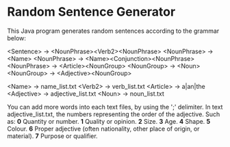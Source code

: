 # Random Sentence Generator

This Java program generates random sentences according to the grammar below:

\<Sentence> -> \<NounPhrase>\<Verb2>\<NounPhrase>
\<NounPhrase> -> \<Name><NounPhrase>
\<NounPhrase> -> \<Name>\<Conjunction>\<NounPhrase>
\<NounPhrase> -> \<Article>\<NounGroup>
\<NounGroup> -> \<Noun>
\<NounGroup> -> \<Adjective>\<NounGroup>

\<Name> -> name_list.txt
\<Verb2> -> verb_list.txt
\<Article> -> a|an|the
\<Adjective> -> adjective_list.txt
\<Noun> -> noun_list.txt

You can add more words into each text files, by using the ';' delimiter.
In text adjective_list.txt, the numbers representing the order of the adjective.
Such as:
**0** Quantity or number.
**1** Quality or opinion.
**2** Size.
**3** Age.
**4** Shape.
**5** Colour.
**6** Proper adjective (often nationality, other place of origin, or material).
**7** Purpose or qualifier.
